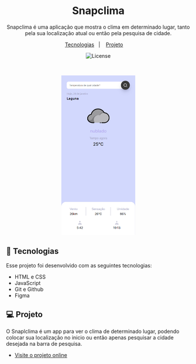 <h1 align="center"> Snapclima </h1>

<p align="center">
Snapclima é uma aplicação que mostra o clima em determinado lugar, tanto pela sua localização atual ou então pela pesquisa de cidade. <br/>
</p>

<p align="center">
  <a href="#-tecnologias">Tecnologias</a>&nbsp;&nbsp;&nbsp;|&nbsp;&nbsp;&nbsp;
  <a href="#-projeto">Projeto</a>&nbsp;&nbsp;&nbsp;&nbsp;&nbsp;&nbsp;
</p>

<p align="center">
  <img alt="License" src="https://img.shields.io/static/v1?label=license&message=MIT&color=49AA26&labelColor=000000">
</p>

<br>

<p align="center">
  <img alt="snapclima" src=".github/preview.png" width="40%">
</p>

## 🚀 Tecnologias

Esse projeto foi desenvolvido com as seguintes tecnologias:

- HTML e CSS
- JavaScript
- Git e Github
- Figma

## 💻 Projeto

O Snaplclima é um app para ver o clima de determinado lugar, podendo colocar sua localização no inicio ou então apenas pesquisar a cidade desejada na barra de pesquisa.

- [Visite o projeto online](https://AlvaroAlano.github.io/Snapclima)
